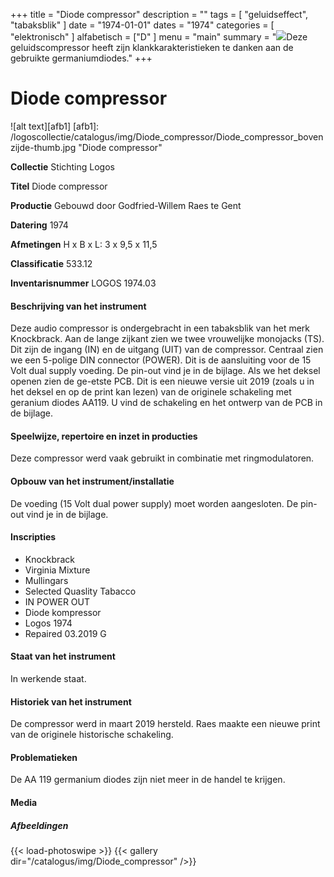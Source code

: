 ﻿+++
title = "Diode compressor"
description = ""
tags = [
    "geluidseffect",
"tabaksblik"
]
date = "1974-01-01"
dates = "1974"
categories = [ "elektronisch"
]
alfabetisch = ["D"
]
menu = "main"
summary = "<a href='/logoscollectie/catalogus/1974/diodecompressor'><img src='/logoscollectie/catalogus/img/Diode_compressor/Diode_compressor_bovenzijde-thumb.jpg'></a>Deze geluidscompressor heeft zijn klankkarakteristieken te danken aan de gebruikte germaniumdiodes."
+++

# Diode compressor

![alt text][afb1]
[afb1]: /logoscollectie/catalogus/img/Diode_compressor/Diode_compressor_bovenzijde-thumb.jpg "Diode compressor"

**Collectie**
Stichting Logos

**Titel**
Diode compressor

**Productie**
Gebouwd door Godfried-Willem Raes te Gent

**Datering**
1974

**Afmetingen**
H x B x L: 3 x 9,5 x 11,5

**Classificatie**
533.12

**Inventarisnummer**
LOGOS 1974.03

#### Beschrijving van het instrument
Deze audio compressor is ondergebracht in een tabaksblik van het merk Knockbrack. Aan de lange zijkant zien we twee vrouwelijke monojacks (TS). Dit zijn de ingang (IN) en de uitgang (UIT) van de compressor. Centraal zien we een 5-polige DIN connector (POWER). Dit is de aansluiting voor de 15 Volt dual supply voeding. De pin-out vind je in de bijlage.
Als we het deksel openen zien de ge-etste PCB. Dit is een nieuwe versie uit 2019 (zoals u in het deksel en op de print kan lezen) van de originele schakeling met geranium diodes AA119. U vind de schakeling en het ontwerp van de PCB in de bijlage.

#### Speelwijze, repertoire en inzet in producties
Deze compressor werd vaak gebruikt in combinatie met ringmodulatoren.

#### Opbouw van het instrument/installatie
De voeding (15 Volt dual power supply) moet worden aangesloten. De pin-out vind je in de bijlage.

#### Inscripties
- Knockbrack
- Virginia Mixture
- Mullingars
- Selected Quaslity Tabacco
- IN POWER OUT
- Diode kompressor
- Logos 1974
- Repaired 03.2019 G

#### Staat van het instrument
In werkende staat.

#### Historiek van het instrument
De compressor werd in maart 2019 hersteld. Raes maakte een nieuwe print van de originele historische schakeling.

#### Problematieken
De AA 119 germanium diodes zijn niet meer in de handel te krijgen.

#### Media
##### Afbeeldingen
{{< load-photoswipe >}}
{{< gallery dir="/catalogus/img/Diode_compressor" />}}
